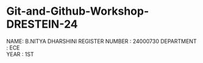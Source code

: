 # Git-and-Github-Workshop-DRESTEIN-24
NAME:  B.NITYA DHARSHINI
REGISTER NUMBER : 24000730 
DEPARTMENT : ECE  
YEAR : 1ST

